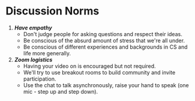 # Discussion Norms

1. ***Have empathy***
    * Don't judge people for asking questions and respect their ideas.
    * Be conscious of the absurd amount of stress that we're all under.
    * Be conscious of different experiences and backgrounds in CS and life more generally.
2. ***Zoom logistics***
    * Having your video on is encouraged but not required.
    * We'll try to use breakout rooms to build community and invite participation.
    * Use the chat to talk asynchronously, raise your hand to speak (one mic - step up and step down).
